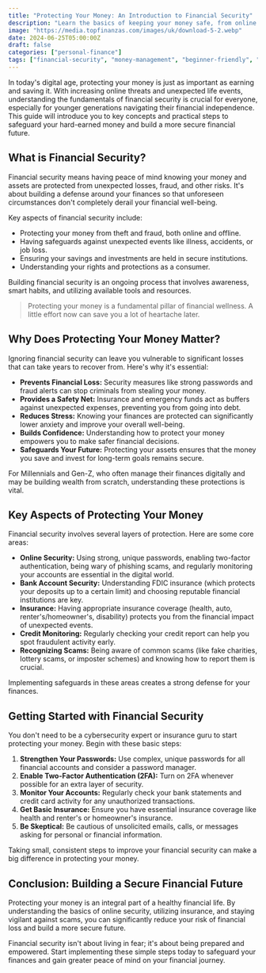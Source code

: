 ```yaml
---
title: "Protecting Your Money: An Introduction to Financial Security"
description: "Learn the basics of keeping your money safe, from online security tips to understanding insurance, to build a secure financial future."
image: "https://media.topfinanzas.com/images/uk/download-5-2.webp"
date: 2024-06-25T05:00:00Z
draft: false
categories: ["personal-finance"]
tags: ["financial-security", "money-management", "beginner-friendly", "online-security", "insurance"]
---
```


In today's digital age, protecting your money is just as important as earning and saving it. With increasing online threats and unexpected life events, understanding the fundamentals of financial security is crucial for everyone, especially for younger generations navigating their financial independence. This guide will introduce you to key concepts and practical steps to safeguard your hard-earned money and build a more secure financial future.

## What is Financial Security?

Financial security means having peace of mind knowing your money and assets are protected from unexpected losses, fraud, and other risks. It's about building a defense around your finances so that unforeseen circumstances don't completely derail your financial well-being.

Key aspects of financial security include:

* Protecting your money from theft and fraud, both online and offline.
* Having safeguards against unexpected events like illness, accidents, or job loss.
* Ensuring your savings and investments are held in secure institutions.
* Understanding your rights and protections as a consumer.

Building financial security is an ongoing process that involves awareness, smart habits, and utilizing available tools and resources.

> Protecting your money is a fundamental pillar of financial wellness. A little effort now can save you a lot of heartache later.

## Why Does Protecting Your Money Matter?

Ignoring financial security can leave you vulnerable to significant losses that can take years to recover from. Here's why it's essential:

* **Prevents Financial Loss:** Security measures like strong passwords and fraud alerts can stop criminals from stealing your money.
* **Provides a Safety Net:** Insurance and emergency funds act as buffers against unexpected expenses, preventing you from going into debt.
* **Reduces Stress:** Knowing your finances are protected can significantly lower anxiety and improve your overall well-being.
* **Builds Confidence:** Understanding how to protect your money empowers you to make safer financial decisions.
* **Safeguards Your Future:** Protecting your assets ensures that the money you save and invest for long-term goals remains secure.

For Millennials and Gen-Z, who often manage their finances digitally and may be building wealth from scratch, understanding these protections is vital.

## Key Aspects of Protecting Your Money

Financial security involves several layers of protection. Here are some core areas:

* **Online Security:** Using strong, unique passwords, enabling two-factor authentication, being wary of phishing scams, and regularly monitoring your accounts are essential in the digital world.
* **Bank Account Security:** Understanding FDIC insurance (which protects your deposits up to a certain limit) and choosing reputable financial institutions are key.
* **Insurance:** Having appropriate insurance coverage (health, auto, renter's/homeowner's, disability) protects you from the financial impact of unexpected events.
* **Credit Monitoring:** Regularly checking your credit report can help you spot fraudulent activity early.
* **Recognizing Scams:** Being aware of common scams (like fake charities, lottery scams, or imposter schemes) and knowing how to report them is crucial.

Implementing safeguards in these areas creates a strong defense for your finances.

## Getting Started with Financial Security

You don't need to be a cybersecurity expert or insurance guru to start protecting your money. Begin with these basic steps:

1. **Strengthen Your Passwords:** Use complex, unique passwords for all financial accounts and consider a password manager.
2. **Enable Two-Factor Authentication (2FA):** Turn on 2FA whenever possible for an extra layer of security.
3. **Monitor Your Accounts:** Regularly check your bank statements and credit card activity for any unauthorized transactions.
4. **Get Basic Insurance:** Ensure you have essential insurance coverage like health and renter's or homeowner's insurance.
5. **Be Skeptical:** Be cautious of unsolicited emails, calls, or messages asking for personal or financial information.

Taking small, consistent steps to improve your financial security can make a big difference in protecting your money.

## Conclusion: Building a Secure Financial Future

Protecting your money is an integral part of a healthy financial life. By understanding the basics of online security, utilizing insurance, and staying vigilant against scams, you can significantly reduce your risk of financial loss and build a more secure future.

Financial security isn't about living in fear; it's about being prepared and empowered. Start implementing these simple steps today to safeguard your finances and gain greater peace of mind on your financial journey.
